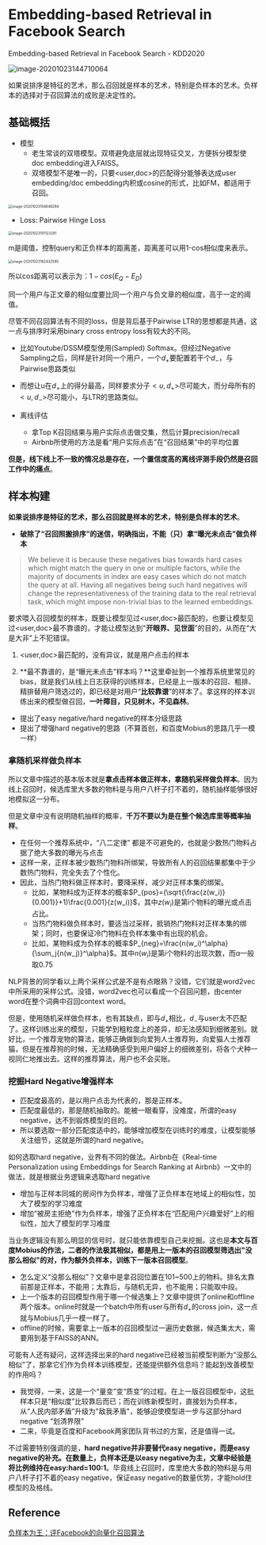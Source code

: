 # Embedding-based Retrieval in Facebook Search

Embedding-based Retrieval in Facebook Search - KDD2020

![image-20201023144710064](pics/image-20201023144710064.png)



如果说排序是特征的艺术，那么召回就是样本的艺术，特别是负样本的艺术。负样本的选择对于召回算法的成败是决定性的。



## 基础概括

- 模型
    - 老生常谈的双塔模型。双塔避免底层就出现特征交叉，方便拆分模型使doc embedding进入FAISS。
    - 双塔模型不是唯一的，只要<user,doc>的匹配得分能够表达成user embedding/doc embedding内积或cosine的形式，比如FM，都适用于召回。

<img src="pics/image-20201023154648294.png" alt="image-20201023154648294" style="zoom:50%;" />

- Loss: Pairwise Hinge Loss

<img src="pics/image-20201023151123281.png" alt="image-20201023151123281" style="zoom:50%;" />

m是阈值，控制query和正负样本的距离差，距离差可以用1-cos相似度来表示。

<img src="pics/image-20201023162432585.png" alt="image-20201023162432585" style="zoom:50%;" />

所以cos距离可以表示为：$1-cos(E_{Q}-E_{D})$



同一个用户与正文章的相似度要比同一个用户与负文章的相似度，高于一定的阈值。

尽管不同召回算法有不同的loss，但是背后基于Pairwise LTR的思想都是共通，这一点与排序时采用binary cross entropy loss有较大的不同。

- 比如Youtube/DSSM模型使用(Sampled) Softmax。但经过Negative Sampling之后，同样是针对同一个用户，一个$d_+$要配置若干个$d_-$，与Pairwise思路类似
- 而想让u在$d_+$上的得分最高，同样要求分子$<u,d_+>$尽可能大，而分母所有的$<u,d_->$尽可能小，与LTR的思路类似。

- 离线评估
    - 拿Top K召回结果与用户实际点击做交集，然后计算precision/recall
    - Airbnb所使用的方法是看“用户实际点击”在“召回结果”中的平均位置

**但是，线下线上不一致的情况总是存在，一个置信度高的离线评测手段仍然是召回工作中的痛点**。



## 样本构建

**如果说排序是特征的艺术，那么召回就是样本的艺术，特别是负样本的艺术**。

- **破除了“召回照搬排序”的迷信，明确指出，不能（只）拿“曝光未点击”做负样本**

> We believe it is because these negatives bias towards hard cases which might match the query in one or multiple factors, while the majority of documents in index are easy cases which do not match the query at all. Having all negatives being such hard negatives will change the representativeness of the training data to the real retrieval task, which might impose non-trivial bias to the learned embeddings.

要求喂入召回模型的样本，既要让模型见过<user,doc>最匹配的，也要让模型见过<user,doc>最不靠谱的，才能让模型达到"**开眼界、见世面**"的目的，从而在“大是大非”上不犯错误。

1. <user,doc>最匹配的，没有异议，就是用户点击的样本

2. **最不靠谱的，是“曝光未点击”样本吗？**这里牵扯到一个推荐系统里常见的bias，就是我们从线上日志获得的训练样本，已经是上一版本的召回、粗排、精排替用户筛选过的，即已经是对用户“**比较靠谱**”的样本了。拿这样的样本训练出来的模型做召回，**一叶障目，只见树木，不见森林**。

- 提出了easy negative/hard negative的样本分级思路
- 提出了增强hard negative的思路（不算首创，和百度Mobius的思路几乎一模一样）

### 拿随机采样做负样本

所以文章中描述的基本版本就是**拿点击样本做正样本，拿随机采样做负样本**。因为线上召回时，候选库里大多数的物料是与用户八杆子打不着的，随机抽样能够很好地模拟这一分布。

但是文章中没有说明随机抽样的概率，**千万不要以为是在整个候选库里等概率抽样**。

- 在任何一个推荐系统中，“八二定律” 都是不可避免的，也就是少数热门物料占据了绝大多数的曝光与点击
- 这样一来，正样本被少数热门物料所绑架，导致所有人的召回结果都集中于少数热门物料，完全失去了个性化。
- 因此，当热门物料做正样本时，要降采样，减少对正样本集的绑架。
    - 比如，某物料成为正样本的概率$P_{pos}=(\sqrt{\frac{z(w_i)}{0.001}}+1)\frac{0.001}{z(w_i)}$，其中$z(w_i)$是第i个物料的曝光或点击占比。
    - 当热门物料做负样本时，要适当过采样，抵销热门物料对正样本集的绑架；同时，也要保证冷门物料在负样本集中有出现的机会。
    - 比如，某物料成为负样本的概率$P_{neg}=\frac{n(w_i)^\alpha}{\sum_j{n(w_j)}^\alpha}$。其中$n(w_{i})$是第$i$个物料的出现次数，而$\alpha$一般取0.75

NLP背景的同学看以上两个采样公式是不是有点眼熟？没错，它们就是word2vec中所采用的采样公式。没错，word2vec也可以看成一个召回问题，由center word在整个词典中召回context word。

但是，使用随机采样做负样本，也有其缺点，即与$d_+$相比，$d_-$与user太不匹配了。这样训练出来的模型，只能学到粗粒度上的差异，却无法感知到细微差别。就好比，一个推荐宠物的算法，能够正确做到向爱狗人士推荐狗，向爱猫人士推荐猫，但是在推荐狗的时候，无法精确感受到用户偏好上的细微差别，将各个犬种一视同仁地推出去。这样的推荐算法，用户也不会买账。

### 挖掘Hard Negative增强样本

- 匹配度最高的，是以用户点击为代表的，那是正样本。
- 匹配度最低的，那是随机抽取的。能被一眼看穿，没难度，所谓的easy negative，达不到锻炼模型的目的。
- 所以要选取一部分匹配度适中的，能够增加模型在训练时的难度，让模型能够关注细节，这就是所谓的hard negative。

如何选取hard negative，业界有不同的做法。Airbnb在《Real-time Personalization using Embeddings for Search Ranking at Airbnb》一文中的做法，就是根据业务逻辑来选取hard negative

- 增加与正样本同城的房间作为负样本，增强了正负样本在地域上的相似性，加大了模型的学习难度
- 增加“被房主拒绝”作为负样本，增强了正负样本在“匹配用户兴趣爱好”上的相似性，加大了模型的学习难度

当业务逻辑没有那么明显的信号时，就只能依靠模型自己来挖掘。这也是**本文与百度Mobius的作法，二者的作法极其相似，都是用上一版本的召回模型筛选出"没那么相似"的对，作为额外负样本，训练下一版本召回模型**。

- 怎么定义“没那么相似”？文章中是拿召回位置在101~500上的物料。排名太靠前那是正样本，不能用；太靠后，与随机无异，也不能用；只能取中段。
- 上一个版本的召回模型作用于哪一个候选集上？文章中提供了online和offline两个版本。online时就是一个batch中所有user与所有$d_+$的cross join，这一点就与Mobius几乎一模一样了。
- offline的时候，需要拿上一版本的召回模型过一遍历史数据，候选集太大，需要用到基于FAISS的ANN。

可能有人还有疑问，这样选择出来的hard negative已经被当前模型判断为“没那么相似”了，那拿它们作为负样本训练模型，还能提供额外信息吗？能起到改善模型的作用吗？

- 我觉得，一来，这是一个“量变”变“质变”的过程。在上一版召回模型中，这批样本只是“相似度”比较靠后而已；而在训练新模型时，直接划为负样本，从“人民内部矛盾”升级为"敌我矛盾"，能够迫使模型进一步与这部分hard negative “划清界限”
- 二来，毕竟是百度和Facebook两家团队背书过的方案，还是值得一试。

不过需要特别强调的是，**hard negative并非要替代easy negative，而是easy negative的补充。在数量上，负样本还是以easy negative为主，文章中经验是将比例维持在easy:hard=100:1**。毕竟线上召回时，库里绝大多数的物料是与用户八杆子打不着的easy negative，保证easy negative的数量优势，才能hold住模型的及格线。















## Reference

[负样本为王：评Facebook的向量化召回算法](https://zhuanlan.zhihu.com/p/165064102)

